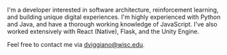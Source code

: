 I'm a developer interested in software architecture, reinforcement learning, and building unique digital experiences. I'm highly experienced with Python and Java, and have a thorough working knowledge of JavaScript. I've also worked extensively with React (Native), Flask, and the Unity Engine.

Feel free to contact me via [dviggiano@wisc.edu](dviggiano@wisc.edu).
